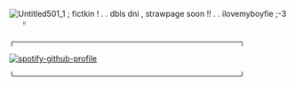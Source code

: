 
  
![Untitled501_1](https://github.com/user-attachments/assets/126d216e-8260-4252-a5e4-1dc2973e8c2e)
   ; fictkin  !  . .  dbls dni , strawpage soon !! . . ilovemyboyfie  ;-3 ⠀⠀ ᵎᵎ 
  
  
  
  
  
  
  
  
  
  
  ╭─────────────────────────────────────────╮
  

[![spotify-github-profile](https://spotify-github-profile.kittinanx.com/api/view?uid=ab2a3u6b8cjitzbay6obl1hzp&cover_image=true&theme=natemoo-re&show_offline=false&background_color=000000&interchange=true&bar_color=c0ed7e&bar_color_cover=false)](https://github.com/kittinan/spotify-github-profile)

  ╰─────────────────────────────────────────╯   
